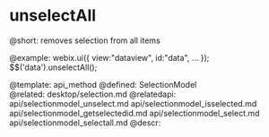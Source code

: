 unselectAll
=============



@short:
	removes selection from all items


@example:
webix.ui({
    view:"dataview",
    id:"data",
    ...
});
$$('data').unselectAll();


@template:	api_method
@defined:	SelectionModel	
@related:
	desktop/selection.md
@relatedapi:
	api/selectionmodel_unselect.md
    api/selectionmodel_isselected.md
    api/selectionmodel_getselectedid.md
    api/selectionmodel_select.md
    api/selectionmodel_selectall.md
@descr:


